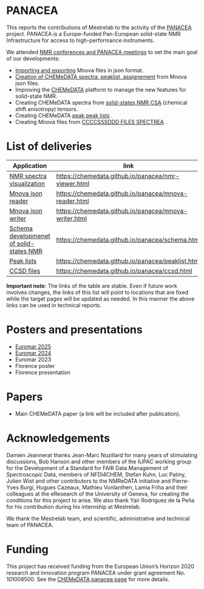 # PANACEA

This reports the contributions of Mestrelab to the activity of the [PANACEA](https://panacea-nmr.eu/) project. PANACEA is a Europe-funded Pan-European solid-state NMR Infrastructure for access to high-performance instruments.

We attended [NMR conferences and PANACEA meetings](./conferences.md) to set the main goal of our developments:

- [Importing and exporting](./mnova-json.md) Mnova files in json format.
- [Creation of CHEMeDATA spectra, peaklist, assignement](./mnova-reader.md) from Mnova json files.
- Improving the [CHEMeDATA](https://chemedata.github.io/) platform to manage the new features for solid-state NMR.
- Creating CHEMeDATA spectra from [solid-states NMR CSA](nmr-csa.md) (chemical shift anisotropy) tensors.
- Creating CHEMeDATA [peak peak lists](./peaklist.md) .
- Creating Mnova files from [CCCCSSSDDD FILES SPECTREA]() .

# List of deliveries

|Application|link|
|--------|---|
|[NMR spectra visualization](./nmr-viewer.md) |<https://chemedata.github.io/panacea/nmr-viewer.html>|  
|[Mnova json reader](./mnova-reader.md)|<https://chemedata.github.io/panacea/mnova-reader.html> |  
|[Mnova json writer](./mnova-writer.md)|<https://chemedata.github.io/panacea/mnova-writer.html> |  
|[Schema developmenet of solid-states NMR](./schema.md)|<https://chemedata.github.io/panacea/schema.html>|  
|[Peak lists](./peaklist.md) |<https://chemedata.github.io/panacea/peaklist.html> |  
|[CCSD files](./ccsd.md) |<https://chemedata.github.io/panacea/ccsd.html> |  

**Important note**: The links of the table are stable. Even if future work involves changes, the links of this list will point to locations that are fixed while the target pages will be updated as needed. In this manner the above links can be used in technical reports.

# Posters and presentations

- [Euromar 2025](./doc/Panacea2025posterNoBird.pdf)
- [Euromar 2024](./doc/JeanneratPosterEuromarPanaceaJune2024.pdf)
- Euromar 2023
- Florence poster
- Florence presentation

# Papers

- Main CHEMeDATA paper (a link will be included after publication).

# Acknowledgements

Damien Jeannerat thanks Jean-Marc Nuzillard for many years of stimulating discussions, Bob Hanson and other members of the IUPAC working group for the Development of a Standard for FAIR Data Management of Spectroscopic Data, members of NFDI4CHEM, Stefan Kuhn, Luc Patiny, Julien Wist and other contributors to the NMReDATA initiative and Pierre-Yves Burgi, Hugues Cazeaux, Mathieu Vonlanthen, Lamia Friha and their colleagues at the eResearch of the University of Geneva, for creating the conditions for this project to arise. We also thank Yair Rodríguez de la Peña for his contribution during his internship at Mestrelab.

We thank the Mestrelab team, and scientific, administrative and technical team of PANACEA.

# Funding

This project has received funding from the European Union’s Horizon 2020 research and innovation program PANACEA under grant agreement No. 101008500. See the [CHEMeDATA panacea page](https://chemedata.github.io/panacea/) for more details.
